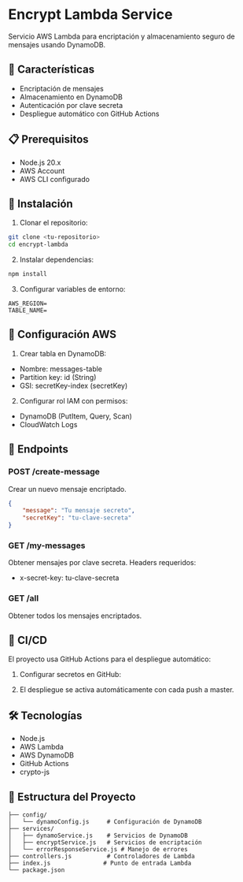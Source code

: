 # Encrypt Lambda Service

Servicio AWS Lambda para encriptación y almacenamiento seguro de mensajes usando DynamoDB.

## 🚀 Características

- Encriptación de mensajes
- Almacenamiento en DynamoDB
- Autenticación por clave secreta
- Despliegue automático con GitHub Actions

## 📋 Prerequisitos

- Node.js 20.x
- AWS Account
- AWS CLI configurado

## 🔧 Instalación

1. Clonar el repositorio:
```bash
git clone <tu-repositorio>
cd encrypt-lambda
```

2. Instalar dependencias:
```bash
npm install
```

3. Configurar variables de entorno:
```env
AWS_REGION=
TABLE_NAME=
```

## 🔑 Configuración AWS

1. Crear tabla en DynamoDB:
- Nombre: messages-table
- Partition key: id (String)
- GSI: secretKey-index (secretKey)

2. Configurar rol IAM con permisos:
- DynamoDB (PutItem, Query, Scan)
- CloudWatch Logs

## 📡 Endpoints

### POST /create-message
Crear un nuevo mensaje encriptado.

```json
{
    "message": "Tu mensaje secreto",
    "secretKey": "tu-clave-secreta"
}
```

### GET /my-messages
Obtener mensajes por clave secreta.
Headers requeridos:
- x-secret-key: tu-clave-secreta

### GET /all
Obtener todos los mensajes encriptados.

## 🔄 CI/CD

El proyecto usa GitHub Actions para el despliegue automático:

1. Configurar secretos en GitHub:

2. El despliegue se activa automáticamente con cada push a master.

## 🛠️ Tecnologías

- Node.js
- AWS Lambda
- AWS DynamoDB
- GitHub Actions
- crypto-js

## 📝 Estructura del Proyecto

```
├── config/
│   └── dynamoConfig.js     # Configuración de DynamoDB
├── services/
│   ├── dynamoService.js    # Servicios de DynamoDB
│   ├── encryptService.js   # Servicios de encriptación
│   └── errorResponseService.js # Manejo de errores
├── controllers.js          # Controladores de Lambda
├── index.js               # Punto de entrada Lambda
└── package.json
```

